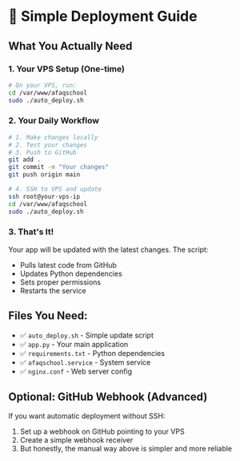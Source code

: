 # 🚀 Simple Deployment Guide

## What You Actually Need

### 1. **Your VPS Setup** (One-time)
```bash
# On your VPS, run:
cd /var/www/afaqschool
sudo ./auto_deploy.sh
```

### 2. **Your Daily Workflow**
```bash
# 1. Make changes locally
# 2. Test your changes
# 3. Push to GitHub
git add .
git commit -m "Your changes"
git push origin main

# 4. SSH to VPS and update
ssh root@your-vps-ip
cd /var/www/afaqschool
sudo ./auto_deploy.sh
```

### 3. **That's It!**

Your app will be updated with the latest changes. The script:
- Pulls latest code from GitHub
- Updates Python dependencies
- Sets proper permissions
- Restarts the service

## Files You Need:
- ✅ `auto_deploy.sh` - Simple update script
- ✅ `app.py` - Your main application
- ✅ `requirements.txt` - Python dependencies
- ✅ `afaqschool.service` - System service
- ✅ `nginx.conf` - Web server config

## Optional: GitHub Webhook (Advanced)
If you want automatic deployment without SSH:
1. Set up a webhook on GitHub pointing to your VPS
2. Create a simple webhook receiver
3. But honestly, the manual way above is simpler and more reliable
